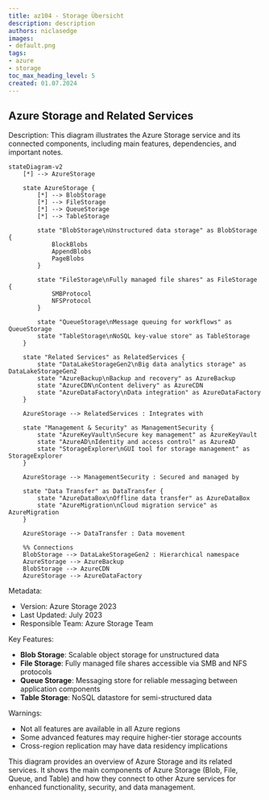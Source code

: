 ```yaml
---
title: az104 - Storage Übersicht
description: description
authors: niclasedge
images:
- default.png
tags:
- azure
- storage
toc_max_heading_level: 5
created: 01.07.2024
---
```


## Azure Storage and Related Services

Description: This diagram illustrates the Azure Storage service and its connected components, including main features, dependencies, and important notes.

```mermaid
stateDiagram-v2
    [*] --> AzureStorage

    state AzureStorage {
        [*] --> BlobStorage
        [*] --> FileStorage
        [*] --> QueueStorage
        [*] --> TableStorage
        
        state "BlobStorage\nUnstructured data storage" as BlobStorage {
            BlockBlobs
            AppendBlobs
            PageBlobs
        }
        
        state "FileStorage\nFully managed file shares" as FileStorage {
            SMBProtocol
            NFSProtocol
        }
        
        state "QueueStorage\nMessage queuing for workflows" as QueueStorage
        state "TableStorage\nNoSQL key-value store" as TableStorage
    }

    state "Related Services" as RelatedServices {
        state "DataLakeStorageGen2\nBig data analytics storage" as DataLakeStorageGen2
        state "AzureBackup\nBackup and recovery" as AzureBackup
        state "AzureCDN\nContent delivery" as AzureCDN
        state "AzureDataFactory\nData integration" as AzureDataFactory
    }

    AzureStorage --> RelatedServices : Integrates with

    state "Management & Security" as ManagementSecurity {
        state "AzureKeyVault\nSecure key management" as AzureKeyVault
        state "AzureAD\nIdentity and access control" as AzureAD
        state "StorageExplorer\nGUI tool for storage management" as StorageExplorer
    }

    AzureStorage --> ManagementSecurity : Secured and managed by

    state "Data Transfer" as DataTransfer {
        state "AzureDataBox\nOffline data transfer" as AzureDataBox
        state "AzureMigration\nCloud migration service" as AzureMigration
    }

    AzureStorage --> DataTransfer : Data movement

    %% Connections
    BlobStorage --> DataLakeStorageGen2 : Hierarchical namespace
    AzureStorage --> AzureBackup
    BlobStorage --> AzureCDN
    AzureStorage --> AzureDataFactory
```

Metadata:
- Version: Azure Storage 2023
- Last Updated: July 2023
- Responsible Team: Azure Storage Team

Key Features:
- **Blob Storage**: Scalable object storage for unstructured data
- **File Storage**: Fully managed file shares accessible via SMB and NFS protocols
- **Queue Storage**: Messaging store for reliable messaging between application components
- **Table Storage**: NoSQL datastore for semi-structured data

Warnings:
- Not all features are available in all Azure regions
- Some advanced features may require higher-tier storage accounts
- Cross-region replication may have data residency implications

This diagram provides an overview of Azure Storage and its related services. It shows the main components of Azure Storage (Blob, File, Queue, and Table) and how they connect to other Azure services for enhanced functionality, security, and data management.